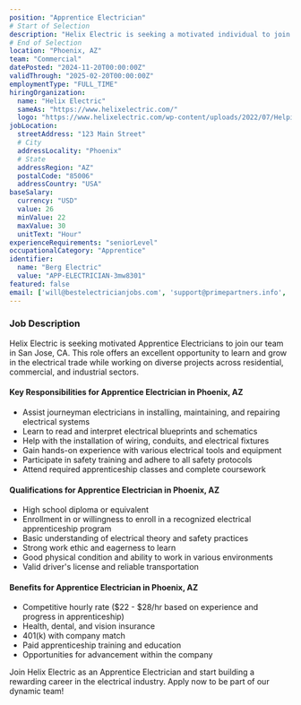 ```yaml
---
position: "Apprentice Electrician"
# Start of Selection
description: "Helix Electric is seeking a motivated individual to join our team as an Apprentice Electrician in Phoenix, AZ. This is an excellent opportunity to start your career in the electrical trade with a company known for its commitment to quality, safety, and innovation."
# End of Selection
location: "Phoenix, AZ"
team: "Commercial"
datePosted: "2024-11-20T00:00:00Z"
validThrough: "2025-02-20T00:00:00Z"
employmentType: "FULL_TIME"
hiringOrganization: 
  name: "Helix Electric"
  sameAs: "https://www.helixelectric.com/"
  logo: "https://www.helixelectric.com/wp-content/uploads/2022/07/Helping-Hands-Logo_Blue-e1656694113799.jpg"
jobLocation:
  streetAddress: "123 Main Street"  
  # City
  addressLocality: "Phoenix"
  # State   
  addressRegion: "AZ"
  postalCode: "85006"
  addressCountry: "USA"
baseSalary:
  currency: "USD"
  value: 26
  minValue: 22     
  maxValue: 30
  unitText: "Hour"
experienceRequirements: "seniorLevel"
occupationalCategory: "Apprentice"
identifier:
  name: "Berg Electric"
  value: "APP-ELECTRICIAN-3mw8301"
featured: false
email: ['will@bestelectricianjobs.com', 'support@primepartners.info', 'resumes@bestelectricianjobs.zohorecruitmail.com']
---
```


### Job Description

Helix Electric is seeking motivated Apprentice Electricians to join our team in San Jose, CA. This role offers an excellent opportunity to learn and grow in the electrical trade while working on diverse projects across residential, commercial, and industrial sectors.

#### Key Responsibilities for Apprentice Electrician in Phoenix, AZ
- Assist journeyman electricians in installing, maintaining, and repairing electrical systems
- Learn to read and interpret electrical blueprints and schematics
- Help with the installation of wiring, conduits, and electrical fixtures
- Gain hands-on experience with various electrical tools and equipment
- Participate in safety training and adhere to all safety protocols
- Attend required apprenticeship classes and complete coursework

#### Qualifications for Apprentice Electrician in Phoenix, AZ
- High school diploma or equivalent
- Enrollment in or willingness to enroll in a recognized electrical apprenticeship program
- Basic understanding of electrical theory and safety practices
- Strong work ethic and eagerness to learn
- Good physical condition and ability to work in various environments
- Valid driver's license and reliable transportation

#### Benefits for Apprentice Electrician in Phoenix, AZ
- Competitive hourly rate ($22 - $28/hr based on experience and progress in apprenticeship)
- Health, dental, and vision insurance
- 401(k) with company match
- Paid apprenticeship training and education
- Opportunities for advancement within the company

Join Helix Electric as an Apprentice Electrician and start building a rewarding career in the electrical industry. Apply now to be part of our dynamic team!
